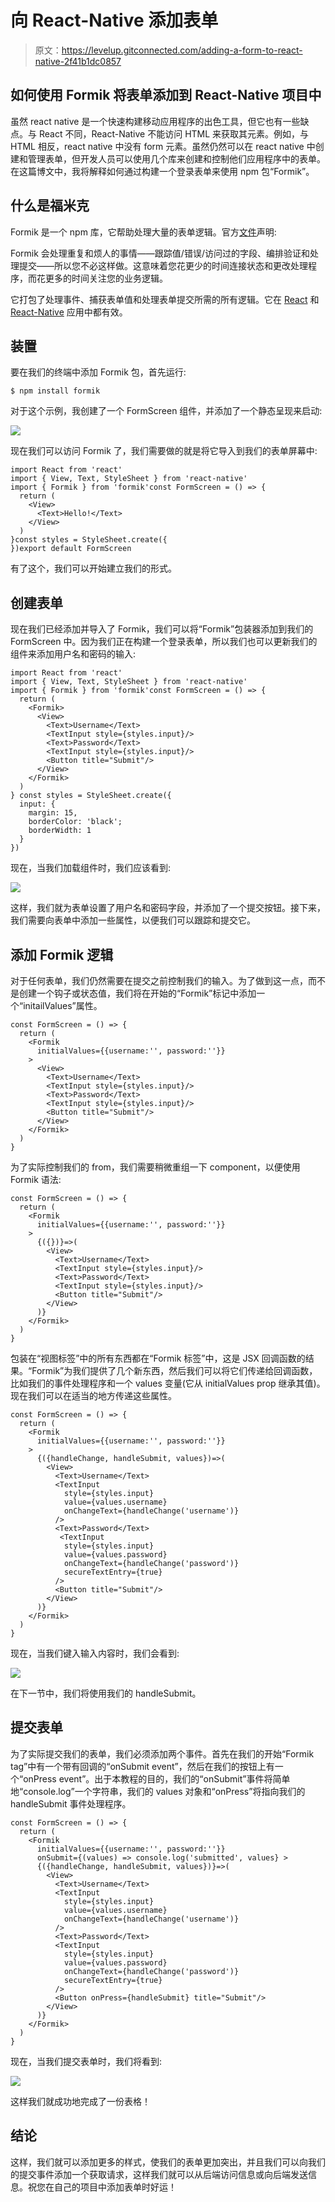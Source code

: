 # 向 React-Native 添加表单

> 原文：<https://levelup.gitconnected.com/adding-a-form-to-react-native-2f41b1dc0857>

## 如何使用 Formik 将表单添加到 React-Native 项目中

虽然 react native 是一个快速构建移动应用程序的出色工具，但它也有一些缺点。与 React 不同，React-Native 不能访问 HTML 来获取其元素。例如，与 HTML 相反，react native 中没有 form 元素。虽然仍然可以在 react native 中创建和管理表单，但开发人员可以使用几个库来创建和控制他们应用程序中的表单。在这篇博文中，我将解释如何通过构建一个登录表单来使用 npm 包“Formik”。

## 什么是福米克

Formik 是一个 npm 库，它帮助处理大量的表单逻辑。官方[文件](https://jaredpalmer.com/formik/help)声明:

Formik 会处理重复和烦人的事情——跟踪值/错误/访问过的字段、编排验证和处理提交——所以您不必这样做。这意味着您花更少的时间连接状态和更改处理程序，而花更多的时间关注您的业务逻辑。

它打包了处理事件、捕获表单值和处理表单提交所需的所有逻辑。它在 [React](https://jaredpalmer.com/formik/docs/overview) 和 [React-Native](https://jaredpalmer.com/formik/docs/guides/react-native) 应用中都有效。

## 装置

要在我们的终端中添加 Formik 包，首先运行:

```
$ npm install formik
```

对于这个示例，我创建了一个 FormScreen 组件，并添加了一个静态呈现来启动:

![](img/001e48d60f919c8a21fb77eeedfebf29.png)

现在我们可以访问 Formik 了，我们需要做的就是将它导入到我们的表单屏幕中:

```
import React from 'react'
import { View, Text, StyleSheet } from 'react-native'
import { Formik } from 'formik'const FormScreen = () => {
  return (
    <View>
      <Text>Hello!</Text>
    </View>
  )
}const styles = StyleSheet.create({
})export default FormScreen
```

有了这个，我们可以开始建立我们的形式。

## 创建表单

现在我们已经添加并导入了 Formik，我们可以将“Formik”包装器添加到我们的 FormScreen 中。因为我们正在构建一个登录表单，所以我们也可以更新我们的组件来添加用户名和密码的输入:

```
import React from 'react'
import { View, Text, StyleSheet } from 'react-native'
import { Formik } from 'formik'const FormScreen = () => {
  return (
    <Formik>
      <View>
        <Text>Username</Text>
        <TextInput style={styles.input}/>
        <Text>Password</Text>
        <TextInput style={styles.input}/>
        <Button title="Submit"/>
      </View>
    </Formik>
  )
} const styles = StyleSheet.create({
  input: {
    margin: 15,
    borderColor: 'black';
    borderWidth: 1
  }
})
```

现在，当我们加载组件时，我们应该看到:

![](img/21b5fb910af773daba9f98f1ff91d985.png)

这样，我们就为表单设置了用户名和密码字段，并添加了一个提交按钮。接下来，我们需要向表单中添加一些属性，以便我们可以跟踪和提交它。

## 添加 Formik 逻辑

对于任何表单，我们仍然需要在提交之前控制我们的输入。为了做到这一点，而不是创建一个钩子或状态值，我们将在开始的“Formik”标记中添加一个“initailValues”属性。

```
const FormScreen = () => {
  return (
    <Formik
      initialValues={{username:'', password:''}}
    >
      <View>
        <Text>Username</Text>
        <TextInput style={styles.input}/>
        <Text>Password</Text>
        <TextInput style={styles.input}/>
        <Button title="Submit"/>
      </View>
    </Formik>
  )
}
```

为了实际控制我们的 from，我们需要稍微重组一下 component，以便使用 Formik 语法:

```
const FormScreen = () => {
  return (
    <Formik
      initialValues={{username:'', password:''}}
    >
      {({})}=>(
        <View>
          <Text>Username</Text>
          <TextInput style={styles.input}/>
          <Text>Password</Text>
          <TextInput style={styles.input}/>
          <Button title="Submit"/>
        </View>
      )}
    </Formik>
  )
}
```

包装在“视图标签”中的所有东西都在“Formik 标签”中，这是 JSX 回调函数的结果。“Formik”为我们提供了几个新东西，然后我们可以将它们传递给回调函数，比如我们的事件处理程序和一个 values 变量(它从 initialValues prop 继承其值)。现在我们可以在适当的地方传递这些属性。

```
const FormScreen = () => {
  return (
    <Formik
      initialValues={{username:'', password:''}}
    >
      {({handleChange, handleSubmit, values})=>(
        <View>
          <Text>Username</Text>
          <TextInput
            style={styles.input}
            value={values.username}
            onChangeText={handleChange('username')}
          />
          <Text>Password</Text>
           <TextInput
            style={styles.input}
            value={values.password}
            onChangeText={handleChange('password')}
            secureTextEntry={true}
          />
          <Button title="Submit"/>
        </View>
      )}
    </Formik>
  )
}
```

现在，当我们键入输入内容时，我们会看到:

![](img/bc93fd03583bd75438564079a5a32d5b.png)

在下一节中，我们将使用我们的 handleSubmit。

## 提交表单

为了实际提交我们的表单，我们必须添加两个事件。首先在我们的开始“Formik tag”中有一个带有回调的“onSubmit event”，然后在我们的按钮上有一个“onPress event”。出于本教程的目的，我们的“onSubmit”事件将简单地“console.log”一个字符串，我们的 values 对象和“onPress”将指向我们的 handleSubmit 事件处理程序。

```
const FormScreen = () => {
  return (
    <Formik
      initialValues={{username:'', password:''}}
      onSubmit={(values) => console.log('submitted', values} >
      {({handleChange, handleSubmit, values})}=>(
        <View>
          <Text>Username</Text>
          <TextInput
            style={styles.input}
            value={values.username}
            onChangeText={handleChange('username')}
          />
          <Text>Password</Text>
          <TextInput
            style={styles.input}
            value={values.password}
            onChangeText={handleChange('password')}
            secureTextEntry={true}
          />
          <Button onPress={handleSubmit} title="Submit"/>
        </View>
      )}
    </Formik>
  )
}
```

现在，当我们提交表单时，我们将看到:

![](img/aeb0378eb7ddd818a7e68e56a55052a5.png)

这样我们就成功地完成了一份表格！

## 结论

这样，我们就可以添加更多的样式，使我们的表单更加突出，并且我们可以向我们的提交事件添加一个获取请求，这样我们就可以从后端访问信息或向后端发送信息。祝您在自己的项目中添加表单时好运！